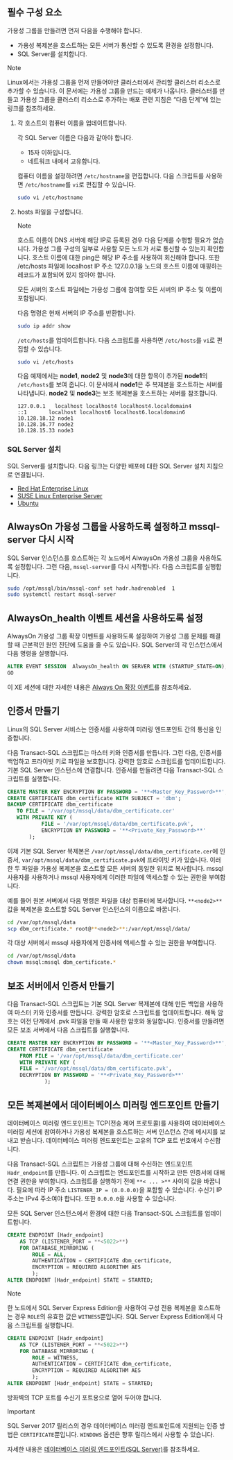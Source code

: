 ## <a name="prerequisites"></a>필수 구성 요소

가용성 그룹을 만들려면 먼저 다음을 수행해야 합니다.

- 가용성 복제본을 호스트하는 모든 서버가 통신할 수 있도록 환경을 설정합니다.
- SQL Server를 설치합니다.

>[!NOTE]
>Linux에서는 가용성 그룹을 먼저 만들어야만 클러스터에서 관리할 클러스터 리소스로 추가할 수 있습니다. 이 문서에는 가용성 그룹을 만드는 예제가 나옵니다. 클러스터를 만들고 가용성 그룹을 클러스터 리소스로 추가하는 배포 관련 지침은 “다음 단계”에 있는 링크를 참조하세요.

1. 각 호스트의 컴퓨터 이름을 업데이트합니다.

   각 SQL Server 이름은 다음과 같아야 합니다.
   
   - 15자 이하입니다.
   - 네트워크 내에서 고유합니다.
   
   컴퓨터 이름을 설정하려면 `/etc/hostname`을 편집합니다. 다음 스크립트를 사용하면 `/etc/hostname`를 `vi`로 편집할 수 있습니다.

   ```bash
   sudo vi /etc/hostname
   ```

2. hosts 파일을 구성합니다.

    >[!NOTE]
    >호스트 이름이 DNS 서버에 해당 IP로 등록된 경우 다음 단계를 수행할 필요가 없습니다. 가용성 그룹 구성의 일부로 사용할 모든 노드가 서로 통신할 수 있는지 확인합니다. 호스트 이름에 대한 ping은 해당 IP 주소를 사용하여 회신해야 합니다. 또한 /etc/hosts 파일에 localhost IP 주소 127.0.0.1을 노드의 호스트 이름에 매핑하는 레코드가 포함되어 있지 않아야 합니다.
    >

   모든 서버의 호스트 파일에는 가용성 그룹에 참여할 모든 서버의 IP 주소 및 이름이 포함됩니다. 

   다음 명령은 현재 서버의 IP 주소를 반환합니다.

   ```bash
   sudo ip addr show
   ```

   `/etc/hosts`를 업데이트합니다. 다음 스크립트를 사용하면 `/etc/hosts`를 `vi`로 편집할 수 있습니다.

   ```bash
   sudo vi /etc/hosts
   ```

   다음 예제에서는 **node1**, **node2** 및 **node3**에 대한 항목이 추가된 **node1**의 `/etc/hosts`를 보여 줍니다. 이 문서에서 **node1**은 주 복제본을 호스트하는 서버를 나타냅니다. **node2** 및 **node3**는 보조 복제본을 호스트하는 서버를 참조합니다.

    ```
    127.0.0.1   localhost localhost4 localhost4.localdomain4
    ::1       localhost localhost6 localhost6.localdomain6
    10.128.18.12 node1
    10.128.16.77 node2
    10.128.15.33 node3
    ```

### <a name="install-sql-server"></a>SQL Server 설치

SQL Server를 설치합니다. 다음 링크는 다양한 배포에 대한 SQL Server 설치 지침으로 연결됩니다. 

- [Red Hat Enterprise Linux](../linux/quickstart-install-connect-red-hat.md)
- [SUSE Linux Enterprise Server](../linux/quickstart-install-connect-suse.md)
- [Ubuntu](../linux/quickstart-install-connect-ubuntu.md)

## <a name="enable-alwayson-availability-groups-and-restart-mssql-server"></a>AlwaysOn 가용성 그룹을 사용하도록 설정하고 mssql-server 다시 시작

SQL Server 인스턴스를 호스트하는 각 노드에서 AlwaysOn 가용성 그룹을 사용하도록 설정합니다. 그런 다음, `mssql-server`를 다시 시작합니다. 다음 스크립트를 실행합니다.

```bash
sudo /opt/mssql/bin/mssql-conf set hadr.hadrenabled  1
sudo systemctl restart mssql-server
```

##  <a name="enable-an-alwayson_health-event-session"></a>AlwaysOn_health 이벤트 세션을 사용하도록 설정 

AlwaysOn 가용성 그룹 확장 이벤트를 사용하도록 설정하여 가용성 그룹 문제를 해결할 때 근본적인 원인 진단에 도움을 줄 수도 있습니다. SQL Server의 각 인스턴스에서 다음 명령을 실행합니다. 

```SQL
ALTER EVENT SESSION  AlwaysOn_health ON SERVER WITH (STARTUP_STATE=ON);
GO
```

이 XE 세션에 대한 자세한 내용은 [Always On 확장 이벤트](../database-engine/availability-groups/windows/always-on-extended-events.md)를 참조하세요.

## <a name="create-a-certificate"></a>인증서 만들기

Linux의 SQL Server 서비스는 인증서를 사용하여 미러링 엔드포인트 간의 통신을 인증합니다. 

다음 Transact-SQL 스크립트는 마스터 키와 인증서를 만듭니다. 그런 다음, 인증서를 백업하고 프라이빗 키로 파일을 보호합니다. 강력한 암호로 스크립트를 업데이트합니다. 기본 SQL Server 인스턴스에 연결합니다. 인증서를 만들려면 다음 Transact-SQL 스크립트를 실행합니다.

```SQL
CREATE MASTER KEY ENCRYPTION BY PASSWORD = '**<Master_Key_Password>**';
CREATE CERTIFICATE dbm_certificate WITH SUBJECT = 'dbm';
BACKUP CERTIFICATE dbm_certificate
   TO FILE = '/var/opt/mssql/data/dbm_certificate.cer'
   WITH PRIVATE KEY (
           FILE = '/var/opt/mssql/data/dbm_certificate.pvk',
           ENCRYPTION BY PASSWORD = '**<Private_Key_Password>**'
       );
```

이제 기본 SQL Server 복제본은 `/var/opt/mssql/data/dbm_certificate.cer`에 인증서, `var/opt/mssql/data/dbm_certificate.pvk`에 프라이빗 키가 있습니다. 이러한 두 파일을 가용성 복제본을 호스트할 모든 서버의 동일한 위치로 복사합니다. mssql 사용자를 사용하거나 mssql 사용자에게 이러한 파일에 액세스할 수 있는 권한을 부여합니다. 

예를 들어 원본 서버에서 다음 명령은 파일을 대상 컴퓨터에 복사합니다. `**<node2>**` 값을 복제본을 호스트할 SQL Server 인스턴스의 이름으로 바꿉니다. 

```bash
cd /var/opt/mssql/data
scp dbm_certificate.* root@**<node2>**:/var/opt/mssql/data/
```

각 대상 서버에서 mssql 사용자에게 인증서에 액세스할 수 있는 권한을 부여합니다.

```bash
cd /var/opt/mssql/data
chown mssql:mssql dbm_certificate.*
```

## <a name="create-the-certificate-on-secondary-servers"></a>보조 서버에서 인증서 만들기

다음 Transact-SQL 스크립트는 기본 SQL Server 복제본에 대해 만든 백업을 사용하여 마스터 키와 인증서를 만듭니다. 강력한 암호로 스크립트를 업데이트합니다. 해독 암호는 이전 단계에서 .pvk 파일을 만들 때 사용한 암호와 동일합니다. 인증서를 만들려면 모든 보조 서버에서 다음 스크립트를 실행합니다.

```SQL
CREATE MASTER KEY ENCRYPTION BY PASSWORD = '**<Master_Key_Password>**';
CREATE CERTIFICATE dbm_certificate
    FROM FILE = '/var/opt/mssql/data/dbm_certificate.cer'
    WITH PRIVATE KEY (
    FILE = '/var/opt/mssql/data/dbm_certificate.pvk',
    DECRYPTION BY PASSWORD = '**<Private_Key_Password>**'
            );
```

## <a name="create-the-database-mirroring-endpoints-on-all-replicas"></a>모든 복제본에서 데이터베이스 미러링 엔드포인트 만들기

데이터베이스 미러링 엔드포인트는 TCP(전송 제어 프로토콜)를 사용하여 데이터베이스 미러링 세션에 참여하거나 가용성 복제본을 호스트하는 서버 인스턴스 간에 메시지를 보내고 받습니다. 데이터베이스 미러링 엔드포인트는 고유의 TCP 포트 번호에서 수신합니다. 

다음 Transact-SQL 스크립트는 가용성 그룹에 대해 수신하는 엔드포인트 `Hadr_endpoint`를 만듭니다. 이 스크립트는 엔드포인트를 시작하고 만든 인증서에 대해 연결 권한을 부여합니다. 스크립트를 실행하기 전에 `**< ... >**` 사이의 값을 바꿉니다. 필요에 따라 IP 주소 `LISTENER_IP = (0.0.0.0)`을 포함할 수 있습니다. 수신기 IP 주소는 IPv4 주소여야 합니다. 또한 `0.0.0.0`을 사용할 수 있습니다. 

모든 SQL Server 인스턴스에서 환경에 대한 다음 Transact-SQL 스크립트를 업데이트합니다. 

```SQL
CREATE ENDPOINT [Hadr_endpoint]
    AS TCP (LISTENER_PORT = **<5022>**)
    FOR DATABASE_MIRRORING (
        ROLE = ALL,
        AUTHENTICATION = CERTIFICATE dbm_certificate,
        ENCRYPTION = REQUIRED ALGORITHM AES
        );
ALTER ENDPOINT [Hadr_endpoint] STATE = STARTED;
```

>[!NOTE]
>한 노드에서 SQL Server Express Edition을 사용하여 구성 전용 복제본을 호스트하는 경우 `ROLE`의 유효한 값은 `WITNESS`뿐입니다. SQL Server Express Edition에서 다음 스크립트를 실행합니다.

```SQL
CREATE ENDPOINT [Hadr_endpoint]
    AS TCP (LISTENER_PORT = **<5022>**)
    FOR DATABASE_MIRRORING (
        ROLE = WITNESS,
        AUTHENTICATION = CERTIFICATE dbm_certificate,
        ENCRYPTION = REQUIRED ALGORITHM AES
        );
ALTER ENDPOINT [Hadr_endpoint] STATE = STARTED;
```

방화벽의 TCP 포트를 수신기 포트용으로 열어 두어야 합니다.



>[!IMPORTANT]
>SQL Server 2017 릴리스의 경우 데이터베이스 미러링 엔드포인트에 지원되는 인증 방법은 `CERTIFICATE`뿐입니다. `WINDOWS` 옵션은 향후 릴리스에서 사용할 수 있습니다.

자세한 내용은 [데이터베이스 미러링 엔드포인트(SQL Server)](https://msdn.microsoft.com/library/ms179511.aspx)를 참조하세요.



